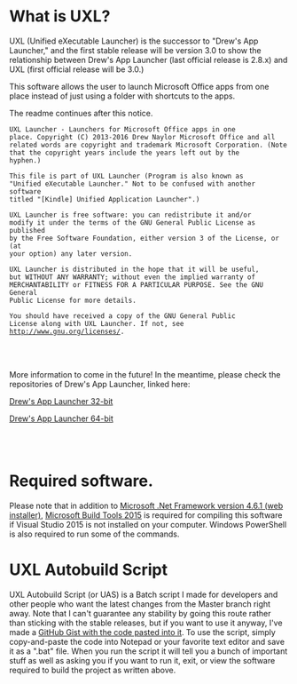 # What is UXL?

UXL (Unified eXecutable Launcher) is the successor to "Drew's App Launcher," and the first stable release will be version 3.0 to show the relationship between Drew's App Launcher (last official release is 2.8.x) and UXL (first official release will be 3.0.)

This software allows the user to launch Microsoft Office apps from one place instead of just using a folder with shortcuts to the apps.

The readme continues after this notice.

<code>UXL Launcher - Launchers for Microsoft Office apps in one place.
Copyright (C) 2013-2016  Drew Naylor
Microsoft Office and all related words are copyright
and trademark Microsoft Corporation.
(Note that the copyright years include the years left out by the hyphen.)</code>

<code>This file is part of UXL Launcher
(Program is also known as "Unified eXecutable Launcher." Not to be confused with
another software titled "[Kindle] Unified Application Launcher".)</code>

<code>UXL Launcher is free software: you can redistribute it and/or modify
it under the terms of the GNU General Public License as published by
the Free Software Foundation, either version 3 of the License, or
(at your option) any later version.</code>

<code>UXL Launcher is distributed in the hope that it will be useful,
but WITHOUT ANY WARRANTY; without even the implied warranty of
MERCHANTABILITY or FITNESS FOR A PARTICULAR PURPOSE.  See the
GNU General Public License for more details.</code>

<code>You should have received a copy of the GNU General Public License
along with UXL Launcher.  If not, see <http://www.gnu.org/licenses/>.</code>

<br>
<br>

More information to come in the future! In the meantime, please check the repositories of Drew's App Launcher, linked here:

[Drew's App Launcher 32-bit](https://github.com/DrewNaylor/MSOfficeAppLauncherNext32)

[Drew's App Launcher 64-bit](https://github.com/DrewNaylor/MSOfficeAppLauncherNext64)

<br>
<br>

# Required software.

Please note that in addition to [Microsoft .Net Framework version 4.6.1 (web installer)](https://www.microsoft.com/en-us/download/details.aspx?id=49981), [Microsoft Build Tools 2015](https://www.microsoft.com/en-us/download/details.aspx?id=48159) is required for compiling this software if Visual Studio 2015 is not installed on your computer. Windows PowerShell is also required to run some of the commands.

# UXL Autobuild Script

UXL Autobuild Script (or UAS) is a Batch script I made for developers and other people who want the latest changes from the Master branch right away. Note that I can't guarantee any stability by going this route rather than sticking with the stable releases, but if you want to use it anyway, I've made a [GitHub Gist with the code pasted into it](https://gist.github.com/DrewNaylor/22e3f1cded702fff494a46dabe643fde). To use the script, simply copy-and-paste the code into Notepad or your favorite text editor and save it as a ".bat" file. When you run the script it will tell you a bunch of important stuff as well as asking you if you want to run it, exit, or view the software required to build the project as written above.
